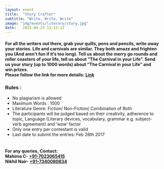 ```yaml
---
layout: event
title:  "Story Crafter"
subtitle: "Write, Write, Write"
image: "img/events/literary/story.jpg"
date:   2015-04-23 12:12:12
---
```

<h4>
For all the writers out there, grab your quills, pens and pencils, write away your stories. 
Life and carnivals are similar. They both amaze and frighten you (And aren’t fun if it’s too long). Tell us about the merry go rounds and roller coasters of your life, tell us about “The Carnival in your Life”.
Send us your story (up to 1000 words) about “The Carnival in your Life” and win prizes. 
<br>
Please follow the link for more details: <a href="https://www.facebook.com/ingenuity.niituniversity/photos/a.449664598402184.90991.442658039102840/1261502537218382/?type=3&theater" target="_blank">Link</a>
</h4>

### Rules : 
- No plagiarism is allowed
- Maximum Words : 1000
- Literature Genre: Fiction/ Non-Fiction/ Combination of Both
- The participants will be judged based on their creativity, adherence to topic, Language (Literary devices, vocabulary, grammar e.g. subject-verb agreement) and ‘wow’ factor
- Only one entry per contestant is valid
- Last date to submit the entries: Feb 28th 2017
<h4><br>
For any queries, Contact:
<br>Mahima C- <a class="hot-link" href="tel:+917023065415">+91-7023065415</a>
<br>Nikhil Nair- <a class="hot-link" href="tel:+917340080834">+91-7340080834</a></h4>